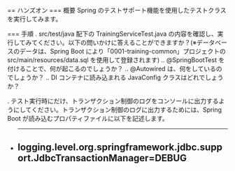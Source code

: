 == ハンズオン
=== 概要
Spring のテストサポート機能を使用したテストクラスを実行してみます。

=== 手順
. src/test/java 配下の TrainingServiceTest.java の内容を確認し、実行してみてください。以下の問いかけに答えることができますか？(※データベースのデータは、Spring Boot により「0001-training-common」プロジェクトの src/main/resources/data.sql を使用して登録されます)
.. @SpringBootTest を付けることで、何が起こるのでしょうか？
.. @Autowired は、何をしているのでしょうか？
.. DI コンテナに読み込まれる JavaConfig クラスはどれでしょうか？

. テスト実行時にだけ、トランザクション制御のログをコンソールに出力するようにしてください。トランザクション制御のログに出力するためには、Spring Boot が読み込むプロパティファイルに以下を記述します。

- ***
  ## logging.level.org.springframework.jdbc.support.JdbcTransactionManager=DEBUG

